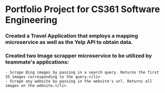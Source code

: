 # Portfolio Project for CS361 Software Engineering 

### Created a Travel Application that employs a mapping microservice as well as the Yelp API to obtain data. 
### Created two Image scrapper microservice to be utilized by teammate's applications: </div>
    - Scrape Bing images by passing in a search query. Returns the first 35 images corresponding to the query.</li>
    - Scrape any website by passing in the website's url. Returns all images on the website.</li>

